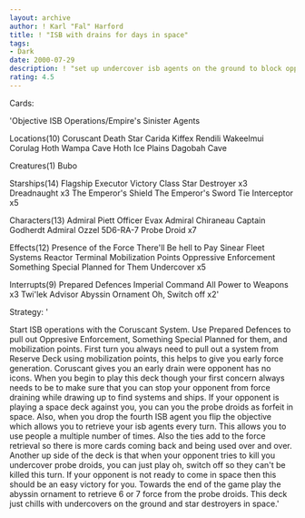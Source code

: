 ```yaml
---
layout: archive
author: ! Karl "Fal" Harford
title: ! "ISB with drains for days in space"
tags:
- Dark
date: 2000-07-29
description: ! "set up undercover isb agents on the ground to block opponents force drains, while you set up fatty drains in space."
rating: 4.5
---
```

Cards: 

'Objective
ISB Operations/Empire's Sinister Agents

Locations(10)
Coruscant
Death Star
Carida
Kiffex
Rendili
Wakeelmui
Corulag
Hoth Wampa Cave
Hoth Ice Plains
Dagobah Cave

Creatures(1)
Bubo

Starships(14)
Flagship Executor
Victory Class Star Destroyer x3
Dreadnaught x3
The Emperor's Shield
The Emperor's Sword
Tie Interceptor x5

Characters(13)
Admiral Piett
Officer Evax
Admiral Chiraneau
Captain Godherdt
Admiral Ozzel
5D6-RA-7
Probe Droid x7

Effects(12)
Presence of the Force
There'll Be hell to Pay
Sinear Fleet Systems
Reactor Terminal
Mobilization Points
Oppressive Enforcement
Something Special Planned for Them
Undercover x5

Interrupts(9)
Prepared Defences
Imperial Command
All Power to Weapons x3
Twi'lek Advisor
Abyssin Ornament
Oh, Switch off x2'

Strategy: '

Start ISB operations with the Coruscant System.  Use Prepared Defences to pull out Oppresive Enforcement, Something Special Planned for them, and mobilization points. First turn you always need to pull out a system from Reserve Deck using mobilization points, this helps to give you early force generation.  Coruscant gives you an early drain were opponent has no icons.  When you begin to play this deck though your first concern always needs to be to make sure that you can stop your opponent from force draining while drawing up to find systems and ships.  If your opponent is playing a space deck against you, you can you the probe droids as forfeit in space. Also, when you drop the fourth ISB agent you flip the objective which allows you to retrieve your isb agents every turn.  This allows you to use people a multiple number of times.  Also the ties add to the force retrieval so there is more cards coming back and being used over and over. Another up side of the deck is that when your opponent tries to kill you undercover probe droids, you can just play oh, switch off so they can't be killed this turn.  If your opponent is not ready to come in space then this should be an easy victory for you.  Towards the end of the game play the abyssin ornament to retrieve 6 or 7 force from the probe droids.	This deck just chills with undercovers on the ground and star destroyers in space.'
